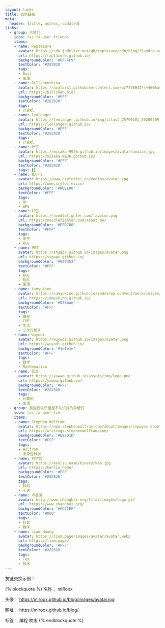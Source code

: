 ```yaml
---
layout: links
title: 友情链接
meta:
  header: [title, author, updated]
links:
  - group: 大佬们
    icon: fas fa-user-friends
    items:
    - name: Raptazure
      avatar: https://cdn.jsdelivr.net/gh/raptazure/cdn/blog/flandre-scarlet.png
      url: https://raptazure.github.io/
      backgroundColor: '#FFFFF9'
      textColor: '#282828'
      tags:
      - Rust
      - 生活
    - name: Billchenchina
      avatar: https://avatars1.githubusercontent.com/u/7758042?s=460&u=c3b919f7bfb2f13cebfb5d3a7864bab2120d7873&v=4
      url: https://billchen.bid/
      backgroundColor: '#FFF'
      textColor: '#282828'
      tags:
      - 计算机
    - name: leolanger
      avatar: https://leolanger.github.io/img/illust_75709101_20200509_190820.jpg
      url: https://leolanger.github.io/
      backgroundColor: '#FFF'
      textColor: '#282828'
      tags:
      - 计算机
    - name: 叶子
      avatar: https://misaka-9936.github.io/images/avatar/avatar.jpg
      url: https://misaka-9936.github.io/
      backgroundColor: '#FFF'
      textColor: '#282828'
      tags: []
    - name: 张小飞
      avatar: https://www.cryfeifei.cn/medias/avatar.jpg
      url: https://www.cryfeifei.cn/
      backgroundColor: '#00EE00'
      textColor: '#FFF'
      tags:
      - Qt
      - WPS
    - name: 虾包
      avatar: https://noodlefighter.com/favicon.png
      url: https://noodlefighter.com/about_me/
      backgroundColor: '#FFD700'
      textColor: '#FFF'
      tags:
      - 电子
      - ACG
    - name: 核桃
      avatar: https://stgapr.github.io/images/avatar.png
      url: https://stgapr.github.io/
      backgroundColor: '#535353'
      textColor: '#FFF'
      tags:
      - ACG
      - 软件
      - 生活
    - name: iamyukino
      avatar: https://iamyukino.github.io/index/wp-content/work/images/global/avatar.png
      url: https://iamyukino.github.io/
      backgroundColor: '#4f8bae'
      textColor: '#FFF'
      tags:
      - 编程
      - CPP
      - 生活
      - 二次元相关
    - name: wuyudi
      avatar: https://wuyudi.github.io/images/avatar.png
      url: https://wuyudi.github.io/
      backgroundColor: '#1e1e1e'
      textColor: '#FFF'
      tags:
      - 数学
      - Mathematica
    - name: 吾青
      avatar: https://yawwq.github.io/assets/img/logo.png
      url: https://yawwq.github.io/
      backgroundColor: '#FFF'
      textColor: '#282828'
      tags:
      - 计算机
      - 生活
  - group: 那些我认识但是不认识我的巨佬们
    icon: fas fa-user-tie
    items:
    - name: Stephen Wolfram
      avatar: https://www.stephenwolfram.com/about/images/inpages-about_10.gif
      url: https://writings.stephenwolfram.com/
      backgroundColor: '#E82D1D'
      textColor: '#FFF'
      tags:
      - Wolfram
      - 复杂性科学
    - name: 刘宇昆
      avatar: https://kenliu.name/binary/ken.jpg
      url: https://kenliu.name/
      backgroundColor: '#FFF'
      textColor: '#282828'
      tags:
      - 科幻
      - 小说
    - name: 卢昌海
      avatar: http://www.changhai.org/files/images/logo.gif
      url: https://www.changhai.org/
      backgroundColor: '#CCCCFF'
      textColor: '#000'
      tags:
      - 科普
      - 数学
    - name: Liam Huang
      avatar: https://liam.page/images/avatar/avatar.webp
      url: https://liam.page/
      backgroundColor: '#FFF'
      textColor: '#282828'
      tags:
      - TeX
      - 技术
---
```


友链交换示例：

{% blockquote %}
名称： miRoox

头像： https://miroox.github.io/blog/images/avatar.jpg

网址： https://miroox.github.io/blog/

标签： 编程 吹水
{% endblockquote %}
